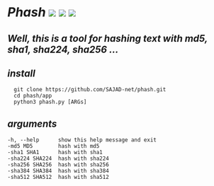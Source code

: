 # *Phash* <img src="https://img.shields.io/badge/License-GPLv3-blue"/> <img src="https://img.shields.io/badge/python-up%20to%20date-red"/> <img src="https://img.shields.io/badge/version-0.5-yellow"/>   

## *Well, this is a tool for hashing text with md5, sha1, sha224, sha256 ...*

## *install*
      git clone https://github.com/SAJAD-net/phash.git
      cd phash/app
      python3 phash.py [ARGs]
      
## *arguments*
    -h, --help      show this help message and exit
    -md5 MD5        hash with md5
    -sha1 SHA1      hash with sha1
    -sha224 SHA224  hash with sha224
    -sha256 SHA256  hash with sha256
    -sha384 SHA384  hash with sha384
    -sha512 SHA512  hash with sha512
  
